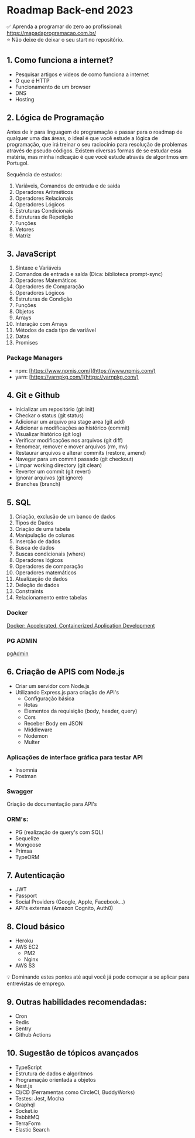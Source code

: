 # Roadmap Back-end 2023

✅ Aprenda a programar do zero ao profissional: https://mapadaprogramacao.com.br/
<br/>
⭐ Não deixe de deixar o seu start no repositório.

## 1. Como funciona a internet?
- Pesquisar artigos e vídeos de como funciona a internet
- O que é HTTP
- Funcionamento de um browser
- DNS
- Hosting

## 2. Lógica de Programação

Antes de ir para linguagem de programação e passar para o roadmap de qualquer uma das áreas, o ideal é que você estude a lógica de programação, que irá treinar o seu raciocínio para resolução de problemas através de pseudo códigos. Existem diversas formas de se estudar essa matéria, mas minha indicação é  que você estude através de algoritmos em Portugol.

[](https://portugol-webstudio.cubos.io/)

Sequência de estudos:

1. Variáveis, Comandos de entrada e de saída
2. Operadores Aritméticos
3. Operadores Relacionais
4. Operadores Lógicos
5. Estruturas Condicionais
6. Estruturas de Repetição
7. Funções
8. Vetores
9. Matriz

## 3. JavaScript

1. Sintaxe e Variáveis
2. Comandos de entrada e saída (Dica: biblioteca prompt-sync)
3. Operadores Matemáticos
4. Operadores de Comparação
5. Operadores Lógicos
6. Estruturas de Condição
7. Funções
8. Objetos
9. Arrays
10. Interação com Arrays
11. Métodos de cada tipo de variável
12. Datas
13. Promises

### Package Managers

- npm: [https://www.npmjs.com/](https://www.npmjs.com/)
- yarn: [https://yarnpkg.com/](https://yarnpkg.com/)


## 4. Git e Github

- Inicializar um repositório (git init)
- Checkar o status (git status)
- Adicionar um arquivo pra stage area (git add)
- Adicionar a modificações ao histórico (commit)
- Visualizar histórico (git log)
- Verificar modificações nos arquivos (git diff)
- Renomear, remover e mover arquivos (rm, mv)
- Restaurar arquivos e alterar commits (restore, amend)
- Navegar para um commit passado (git checkout)
- Limpar working directory (git clean)
- Reverter um commit (git revert)
- Ignorar arquivos (git ignore)
- Branches (branch)


## 5. SQL


1. Criação, exclusão de um banco de dados 
2. Tipos de Dados
3. Criação de uma tabela  
4. Manipulação de colunas
5. Inserção de dados
6. Busca de dados
7. Buscas condicionais (where)
8. Operadores lógicos
9. Operadores de comparação
10. Operadores matemáticos
11. Atualização de dados
12. Deleção de dados
13. Constraints
14. Relacionamento entre tabelas

### Docker


[Docker: Accelerated, Containerized Application Development](https://www.docker.com/)

### PG ADMIN

[pgAdmin](https://www.pgadmin.org/)



## 6. Criação de APIS com Node.js

- Criar um servidor com Node.js
- Utilizando Express.js para criação de API's
    - Configuração básica
    - Rotas
    - Elementos da requisição (body, header, query)
    - Cors
    - Receber Body em JSON
    - Middleware
    - Nodemon
    - Multer

### Aplicações de interface gráfica para testar API
- Insomnia
- Postman

### Swagger
Criação de documentação para API's

### ORM's:

- PG (realização de query's com SQL)
- Sequelize
- Mongoose
- Primsa
- TypeORM

## 7. Autenticação

- JWT
- Passport
- Social Providers (Google, Apple, Facebook…)
- API's externas (Amazon Cognito, Auth0)

## 8. Cloud básico

- Heroku 
- AWS EC2 
    - PM2
    - Nginx
- AWS S3 

<aside>
💡 Dominando estes pontos até aqui você já pode começar a se aplicar para entrevistas de emprego.
</aside>

## 9. Outras habilidades recomendadas:

- Cron 
- Redis
- Sentry
- Github Actions

## 10. Sugestão de tópicos avançados

- TypeScript
- Estrutura de dados e algoritmos
- Programação orientada a objetos
- Nest.js
- CI/CD (Ferramentas como CircleCI, BuddyWorks)
- Testes: Jest, Mocha
- Graphql
- Socket.io
- RabbitMQ
- TerraForm
- Elastic Search

